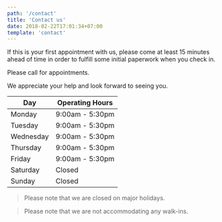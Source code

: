 ```yaml
---
path: '/contact'
title: 'Contact us'
date: 2018-02-22T17:01:34+07:00
template: 'contact'
---
```


If this is your first appointment with us, please come at least 15 minutes ahead of time in order to fulfill some initial paperwork when you check in.

Please call for appointments.

We appreciate your help and look forward to seeing you.

| Day       | Operating Hours |
| --------- | --------------- |
| Monday    | 9:00am - 5:30pm |
| Tuesday   | 9:00am - 5:30pm |
| Wednesday | 9:00am - 5:30pm |
| Thursday  | 9:00am - 5:30pm |
| Friday    | 9:00am - 5:30pm |
| Saturday  | Closed          |
| Sunday    | Closed          |

> Please note that we are closed on major holidays.

> Please note that we are not accommodating any walk-ins.
